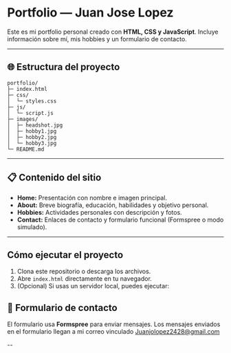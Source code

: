 # Portfolio — Juan Jose Lopez

Este es mi portfolio personal creado con **HTML, CSS y JavaScript**.
Incluye información sobre mí, mis hobbies y un formulario de contacto.

---

## 🌐 Estructura del proyecto

```
portfolio/
├─ index.html
├─ css/
│  └─ styles.css
├─ js/
│  └─ script.js
├─ images/
│  ├─ headshot.jpg
│  ├─ hobby1.jpg
│  ├─ hobby2.jpg
│  └─ hobby3.jpg
└─ README.md
```

---

## 📋 Contenido del sitio

* **Home:** Presentación con nombre e imagen principal.
* **About:** Breve biografía, educación, habilidades y objetivo personal.
* **Hobbies:** Actividades personales con descripción y fotos.
* **Contact:** Enlaces de contacto y formulario funcional (Formspree o modo simulado).

---

##  Cómo ejecutar el proyecto

1. Clona este repositorio o descarga los archivos.
2. Abre `index.html` directamente en tu navegador.
3. (Opcional) Si usas un servidor local, puedes ejecutar:



## 💌 Formulario de contacto

El formulario usa **Formspree** para enviar mensajes.
Los mensajes enviados en el formulario llegan a mi correo vinculado Juanjolopez2428@gmail.com

--
